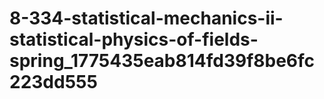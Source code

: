 # 8-334-statistical-mechanics-ii-statistical-physics-of-fields-spring_1775435eab814fd39f8be6fc223dd555